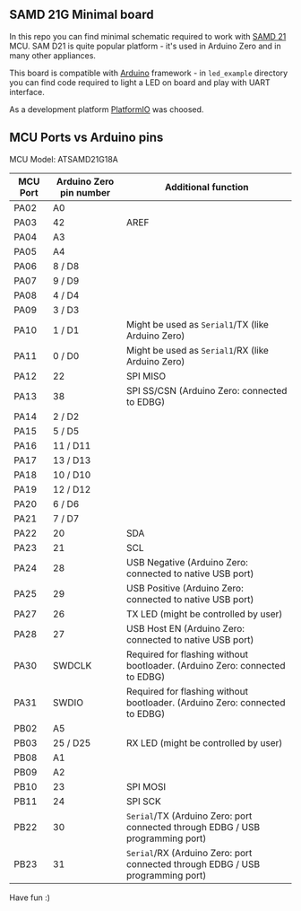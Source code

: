## SAMD 21G Minimal board

In this repo you can find minimal schematic required to work with [SAMD 21](https://www.microchip.com/wwwproducts/en/ATSAMD21G18) MCU.
SAM D21 is quite popular platform - it's used in Arduino Zero and in many other appliances.

This board is compatible with [Arduino](https://www.arduino.cc/) framework - in `led_example` directory you can find code required to light a LED on board and play with UART interface.

As a development platform [PlatformIO](https://platformio.org/) was choosed.


## MCU Ports vs Arduino pins

MCU Model: ATSAMD21G18A

| MCU Port | Arduino Zero pin number | Additional function |
| --- | --- | --- |
| PA02 | A0 | |
| PA03 | 42 | AREF |
| PA04 | A3 | |
| PA05 | A4 | |
| PA06 | 8 / D8 | |
| PA07 | 9 / D9 | |
| PA08 | 4 / D4 | |
| PA09 | 3 / D3 | |
| PA10 | 1 / D1 | Might be used as `Serial1`/TX (like Arduino Zero) |
| PA11 | 0 / D0 | Might be used as `Serial1`/RX (like Arduino Zero) |
| PA12 | 22 | SPI MISO  |
| PA13 | 38 | SPI SS/CSN (Arduino Zero: connected to EDBG) |
| PA14 | 2 / D2 | |
| PA15 | 5 / D5 | |
| PA16 | 11 / D11 | |
| PA17 | 13 / D13 | |
| PA18 | 10 / D10 | |
| PA19 | 12 / D12 | |
| PA20 | 6 / D6 | |
| PA21 | 7 / D7 | |
| PA22 | 20 | SDA |
| PA23 | 21 | SCL |
| PA24 | 28 | USB Negative (Arduino Zero: connected to native USB port) |
| PA25 | 29 | USB Positive (Arduino Zero: connected to native USB port) |
| PA27 | 26 | TX LED (might be controlled by user) |
| PA28 | 27 | USB Host EN (Arduino Zero: connected to native USB port) |
| PA30 | SWDCLK | Required for flashing without bootloader. (Arduino Zero: connected to EDBG) |
| PA31 | SWDIO | Required for flashing without bootloader. (Arduino Zero: connected to EDBG) |
| PB02 | A5 | |
| PB03 | 25 / D25 | RX LED (might be controlled by user) |
| PB08 | A1 | |
| PB09 | A2 | |
| PB10 | 23 | SPI MOSI |
| PB11 | 24 | SPI SCK |
| PB22 | 30 | `Serial`/TX (Arduino Zero: port connected through EDBG / USB programming port) |
| PB23 | 31 | `Serial`/RX (Arduino Zero: port connected through EDBG / USB programming port) |


Have fun :)
